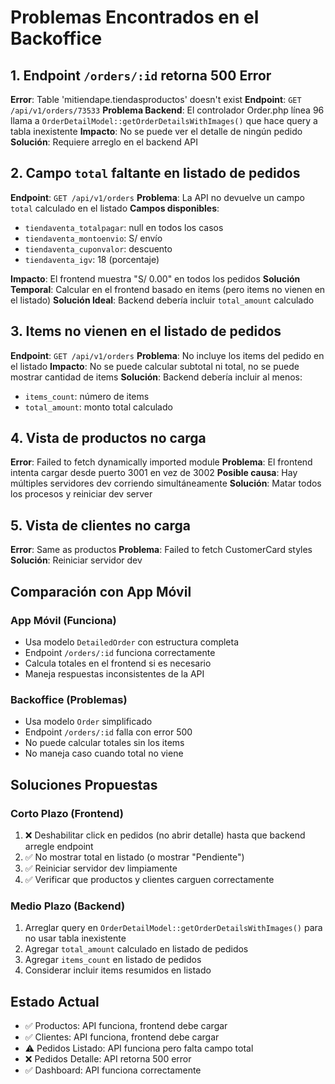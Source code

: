 # Problemas Encontrados en el Backoffice

## 1. Endpoint `/orders/:id` retorna 500 Error
**Error**: Table 'mitiendape.tiendasproductos' doesn't exist
**Endpoint**: `GET /api/v1/orders/73533`
**Problema Backend**: El controlador Order.php línea 96 llama a `OrderDetailModel::getOrderDetailsWithImages()` que hace query a tabla inexistente
**Impacto**: No se puede ver el detalle de ningún pedido
**Solución**: Requiere arreglo en el backend API

## 2. Campo `total` faltante en listado de pedidos
**Endpoint**: `GET /api/v1/orders`
**Problema**: La API no devuelve un campo `total` calculado en el listado
**Campos disponibles**:
- `tiendaventa_totalpagar`: null en todos los casos
- `tiendaventa_montoenvio`: S/ envío
- `tiendaventa_cuponvalor`: descuento
- `tiendaventa_igv`: 18 (porcentaje)

**Impacto**: El frontend muestra "S/ 0.00" en todos los pedidos
**Solución Temporal**: Calcular en el frontend basado en items (pero items no vienen en el listado)
**Solución Ideal**: Backend debería incluir `total_amount` calculado

## 3. Items no vienen en el listado de pedidos
**Endpoint**: `GET /api/v1/orders`
**Problema**: No incluye los items del pedido en el listado
**Impacto**: No se puede calcular subtotal ni total, no se puede mostrar cantidad de items
**Solución**: Backend debería incluir al menos:
- `items_count`: número de items
- `total_amount`: monto total calculado

## 4. Vista de productos no carga
**Error**: Failed to fetch dynamically imported module
**Problema**: El frontend intenta cargar desde puerto 3001 en vez de 3002
**Posible causa**: Hay múltiples servidores dev corriendo simultáneamente
**Solución**: Matar todos los procesos y reiniciar dev server

## 5. Vista de clientes no carga
**Error**: Same as productos
**Problema**: Failed to fetch CustomerCard styles
**Solución**: Reiniciar servidor dev

## Comparación con App Móvil

### App Móvil (Funciona)
- Usa modelo `DetailedOrder` con estructura completa
- Endpoint `/orders/:id` funciona correctamente
- Calcula totales en el frontend si es necesario
- Maneja respuestas inconsistentes de la API

### Backoffice (Problemas)
- Usa modelo `Order` simplificado
- Endpoint `/orders/:id` falla con error 500
- No puede calcular totales sin los items
- No maneja caso cuando total no viene

## Soluciones Propuestas

### Corto Plazo (Frontend)
1. ❌ Deshabilitar click en pedidos (no abrir detalle) hasta que backend arregle endpoint
2. ✅ No mostrar total en listado (o mostrar "Pendiente")
3. ✅ Reiniciar servidor dev limpiamente
4. ✅ Verificar que productos y clientes carguen correctamente

### Medio Plazo (Backend)
1. Arreglar query en `OrderDetailModel::getOrderDetailsWithImages()` para no usar tabla inexistente
2. Agregar `total_amount` calculado en listado de pedidos
3. Agregar `items_count` en listado de pedidos
4. Considerar incluir items resumidos en listado

## Estado Actual

- ✅ Productos: API funciona, frontend debe cargar
- ✅ Clientes: API funciona, frontend debe cargar
- ⚠️ Pedidos Listado: API funciona pero falta campo total
- ❌ Pedidos Detalle: API retorna 500 error
- ✅ Dashboard: API funciona correctamente


